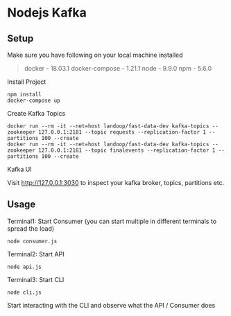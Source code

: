 # Nodejs Kafka


## Setup

Make sure you have following on your local machine installed
>   docker - 18.03.1
>   docker-compose - 1.21.1
>   node - 9.9.0
>   npm - 5.6.0

Install Project

    npm install
    docker-compose up

Create Kafka Topics

    docker run --rm -it --net=host landoop/fast-data-dev kafka-topics --zookeeper 127.0.0.1:2181 --topic requests --replication-factor 1 --partitions 100 --create
    docker run --rm -it --net=host landoop/fast-data-dev kafka-topics --zookeeper 127.0.0.1:2181 --topic finalevents --replication-factor 1 --partitions 100 --create

Kafka UI

   Visit http://127.0.0.1:3030 to inspect your kafka broker, topics, partitions etc.



## Usage

Terminal1: Start Consumer (you can start multiple in different terminals to spread the load)

    node consumer.js

Terminal2: Start API

    node api.js

Terminal3: Start CLI

    node cli.js

Start interacting with the CLI and observe what the API / Consumer does
